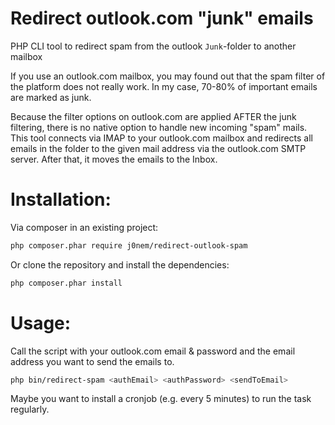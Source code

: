 # Redirect outlook.com "junk" emails
PHP CLI tool to redirect spam from the outlook `Junk`-folder to another mailbox

If you use an outlook.com mailbox, you may found out that the spam filter of the platform does not really work. In my case, 70-80% of important emails are marked as junk.

Because the filter options on outlook.com are applied AFTER the junk filtering, there is no native option to handle new incoming "spam" mails. This tool connects via IMAP to your outlook.com mailbox and redirects all emails in the folder to the given mail address via the outlook.com SMTP server. After that, it moves the emails to the Inbox.

# Installation:
Via composer in an existing project:

```bash
php composer.phar require j0nem/redirect-outlook-spam
```

Or clone the repository and install the dependencies:

```bash
php composer.phar install
```

# Usage:
Call the script with your outlook.com email & password and the email address you want to send the emails to.

```bash
php bin/redirect-spam <authEmail> <authPassword> <sendToEmail>
```

Maybe you want to install a cronjob (e.g. every 5 minutes) to run the task regularly.
